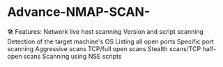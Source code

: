 # Advance-NMAP-SCAN-
🛠 Features:      Network live host scanning     Version and script scanning     Detection of the target machine's OS     Listing all open ports     Specific port scanning     Aggressive scans     TCP/full open scans     Stealth scans/TCP half-open scans     Scanning using NSE scripts 
